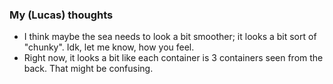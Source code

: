 ### My (Lucas) thoughts
- I think maybe the sea needs to look a bit smoother; it looks a bit sort of "chunky". Idk, let me know, how you feel.
- Right now, it looks a bit like each container is 3 containers seen from the back. That might be confusing.
